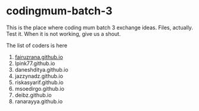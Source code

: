 # codingmum-batch-3

This is the place where coding mum batch 3 exchange ideas. Files, actually. Test it. When it is not working, give us a shout.

The list of coders is here

1. <a href="http://fairuzrana.github.io">fairuzrana.github.io</a>
2. lpink77.github.io
3. daneshditya.github.io
4. jazzynadz.github.io
5. riskasyarif.github.io
6. msoedirgo.github.io
7. deibz.github.io
8. ranarayya.github.io
